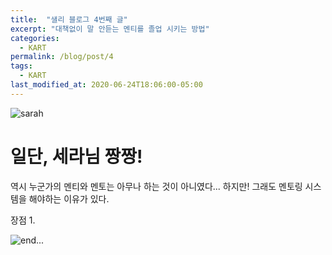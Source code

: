 ```yaml
---
title:  "샐리 블로그 4번째 글"
excerpt: "대책없이 말 안듣는 멘티를 졸업 시키는 방법"
categories:
  - KART
permalink: /blog/post/4
tags:
  - KART
last_modified_at: 2020-06-24T18:06:00-05:00
---
```


![sarah](https://mblogthumb-phinf.pstatic.net/MjAyMDA2MDNfMTk5/MDAxNTkxMTU4MjcwMDc2.MaAOWPUi9cOto9TbLmNXt8nJlDDf-ttcSk9qYF3p2pYg.q5bwiXQGJunyX2GarjYPMvwDEyKvSI7AvAIU11Sy44gg.PNG.shincaussam/KakaoTalk_20200603_131450599_05.png?type=w800)

# 일단, 세라님 짱짱!

역시 누군가의 멘티와 멘토는 아무나 하는 것이 아니였다...
하지만! 그래도 멘토링 시스템을 해야하는 이유가 있다.

장점
1.


![end...](
https://mblogthumb-phinf.pstatic.net/MjAyMDA2MDNfMjYg/MDAxNTkxMTU5MTEwODIx.bqno75ZUshK_j53dsIY71ycsPydZKegnRejQvYNRepcg.B5AExVGlbyQXqzgFJqarU2c4u8kGnJdBnVRAVPLhgSAg.PNG.shincaussam/SE-af542592-6d78-4263-a074-1ac3578d6c92.png?type=w800)